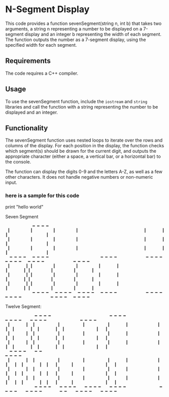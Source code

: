# N-Segment Display
This code provides a function sevenSegment(string n, int b) that takes two arguments, a string n representing a number to be displayed on a 7-segment display and an integer b representing the width of each segment. The function outputs the number as a 7-segment display, using the specified width for each segment.

## Requirements
The code requires a C++ compiler.

## Usage
To use the sevenSegment function, include the `iostream` and `string` libraries and call the function with a string representing the number to be displayed and an integer.
## Functionality
The sevenSegment function uses nested loops to iterate over the rows and columns of the display. For each position in the display, the function checks which segment(s) should be drawn for the current digit, and outputs the appropriate character (either a space, a vertical bar, or a horizontal bar) to the console.

The function can display the digits 0-9 and the letters A-Z, as well as a few other characters. It does not handle negative numbers or non-numeric input.
### here is a sample for this code       
print "hello world"

Seven Segment
```
            ━ ━ ━ ━
 ┃         ┃         ┃         ┃                             ┃       ┃                     ┃                 ┃
 ┃         ┃         ┃         ┃                             ┃       ┃                     ┃                 ┃
 ┃         ┃         ┃         ┃                             ┃       ┃                     ┃                 ┃
  ━ ━ ━ ━   ━ ━ ━ ━                       ━ ━ ━ ━             ━ ━ ━ ━   ━ ━ ━ ━   ━ ━ ━ ━             ━ ━ ━ ━ 
 ┃       ┃ ┃         ┃         ┃         ┃       ┃                     ┃       ┃ ┃         ┃         ┃       ┃
 ┃       ┃ ┃         ┃         ┃         ┃       ┃                     ┃       ┃ ┃         ┃         ┃       ┃
 ┃       ┃ ┃         ┃         ┃         ┃       ┃                     ┃       ┃ ┃         ┃         ┃       ┃
            ━ ━ ━ ━   ━ ━ ━ ━   ━ ━ ━ ━   ━ ━ ━ ━             ━ ━ ━ ━   ━ ━ ━ ━             ━ ━ ━ ━   ━ ━ ━ ━ 
```

Twelve Segment:
```
             ━ ━ ━ ━                          ━ ━ ━ ━                          ━ ━ ━ ━    ━ ━ ━ ━               ━ ━ ━ ━  
 ┃       ┃  ┃          ┃          ┃          ┃       ┃             ┃       ┃  ┃       ┃  ┃       ┃  ┃              ┃   ┃ 
 ┃       ┃  ┃          ┃          ┃          ┃       ┃             ┃       ┃  ┃       ┃  ┃       ┃  ┃              ┃   ┃ 
 ┃       ┃  ┃          ┃          ┃          ┃       ┃             ┃       ┃  ┃       ┃  ┃       ┃  ┃              ┃   ┃ 
  ━ ━ ━ ━    ━ ━                                                                          ━ ━ ━ ━
 ┃       ┃  ┃          ┃          ┃          ┃       ┃             ┃   ┃   ┃  ┃       ┃  ┃   ┃      ┃              ┃   ┃ 
 ┃       ┃  ┃          ┃          ┃          ┃       ┃             ┃   ┃   ┃  ┃       ┃  ┃   ┃      ┃              ┃   ┃        
 ┃       ┃  ┃          ┃          ┃          ┃       ┃             ┃   ┃   ┃  ┃       ┃  ┃   ┃      ┃              ┃   ┃ 
             ━ ━ ━ ━    ━ ━ ━ ━    ━ ━ ━ ━    ━ ━ ━ ━               ━ ━ ━ ━    ━ ━ ━ ━        ━ ━    ━ ━ ━ ━    ━ ━ ━ ━
```
